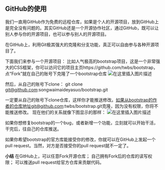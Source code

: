 ## GitHub的使用
我们一直用GitHub作为免费的远程仓库，如果是个人的开源项目，放到GitHub上是完全没有问题的。其实GitHub还是一个开源协作社区，通过GitHub，既可以让别人参与你的开源项目，也可以参与别人的开源项目。

在GitHub上，利用Git极其强大的克隆和分支功能，真正可以自由参与各种开源项目了。

下面我们来参与一个开源项目：
比如人气极高的bootstrap项目，这是一个非常强大的CSS框架，你可以访问它的项目主页https://github.com/twbs/bootstrap，点“Fork”就在自己的账号下克隆了一个bootstrap仓库
![在这里插入图片描述](https://img-blog.csdnimg.cn/238249d8a9bd4c85bdf4dc3bb6c2b459.png)

然后，从自己的账号下clone：
git clone git@github.com:songwaimaideyasuo/bootstrap.git


一定要从自己的账号下clone仓库，这样你才能推送修改。如果从bootstrap的作者的仓库地址git@github.com:twbs/bootstrap.git克隆，因为没有权限，你将不能推送修改。
现在他们的关系就像下图显示的那样：
![在这里插入图片描述](https://img-blog.csdnimg.cn/313423bf793644f5b55466037c4bc9e1.png)

如果你想修复bootstrap的一个bug，或者新增一个功能，立刻就可以开始干活，干完后，往自己的仓库推送。

如果你希望bootstrap的官方库能接受你的修改，你就可以在GitHub上发起一个pull request。当然，对方是否接受你的pull request就不一定了。


**小结**
在GitHub上，可以任意Fork开源仓库；
自己拥有Fork后的仓库的读写权限；
可以推送pull request给官方仓库来贡献代码。

